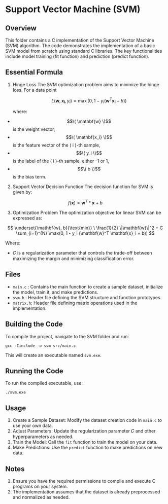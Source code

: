 # Support Vector Machine (SVM)
## Overview
This folder contains a C implementation of the Support Vector Machine (SVM) algorithm. 
The code demonstrates the implementation of a basic SVM model from scratch using standard C libraries. 
The key functionalities include model training (fit function) and prediction (predict function).

## Essential Formula
1. Hinge Loss
   The SVM optimization problem aims to minimize the hinge loss. For a data point
   
   $$
    L(\mathbf{w}, \mathbf{x_i}, y_i) = \max(0, 1 - y_i (\mathbf{w}^T \mathbf{x_i} + b))
   $$
   
    where:
  
  - $$\( \mathbf{w} \)$$ is the weight vector,
  - $$\( \mathbf{x_i} \)$$ is the feature vector of the \( i \)-th sample,
  - $$\( y_i \)$$ is the label of the \( i \)-th sample, either -1 or 1,
  - $$\( b \)$$ is the bias term.

   
2. Support Vector Decision Function
   The decision function for SVM is given by:
  
  $$
     f(\mathbf{x}) = \mathbf{w}^T * \mathbf{x} + b
   $$

3. Optimization Problem
   The optimization objective for linear SVM can be expressed as:

  $$
     \underset{\mathbf{w}, b}{\text{min}} \ \frac{1}{2} \|\mathbf{w}\|^2 + C \sum_{i=1}^{N} \max(0, 1 - y_i (\mathbf{w}^T \mathbf{x}_i + b))
   $$

  Where:
  - 𝐶 is a regularization parameter that controls the trade-off between maximizing the margin and minimizing classification error.

## Files
- `main.c`  : Contains the main function to create a sample dataset, initialize the model, train it, and make predictions.
- `svm.h`   : Header file defining the SVM structure and function prototypes.
- `matrix.h`: Header file defining matrix operations used in the implementation.

## Building the Code
To compile the project, navigate to the SVM folder and run:
```
gcc -Iinclude -o svm src/main.c
```
This will create an executable named `svm.exe`.

## Running the Code 
To run the compiled executable, use:
```
./svm.exe
```

## Usage
1. Create a Sample Dataset: Modify the dataset creation code in `main.c` to use your own data.
2. Adjust Parameters: Update the regularization parameter 𝐶 and other hyperparameters as needed.
3. Train the Model: Call the `fit` function to train the model on your data.
4. Make Predictions: Use the `predict` function to make predictions on new data.

## Notes
1. Ensure you have the required permissions to compile and execute C programs on your system.
2. The implementation assumes that the dataset is already preprocessed and normalized as needed.

